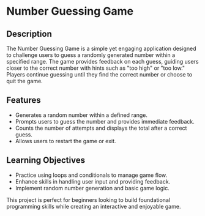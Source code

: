 # Number Guessing Game

## Description

The Number Guessing Game is a simple yet engaging application designed to challenge users to guess a randomly generated number within a specified range. The game provides feedback on each guess, guiding users closer to the correct number with hints such as "too high" or "too low." Players continue guessing until they find the correct number or choose to quit the game.

## Features

- Generates a random number within a defined range.
- Prompts users to guess the number and provides immediate feedback.
- Counts the number of attempts and displays the total after a correct guess.
- Allows users to restart the game or exit.

## Learning Objectives

- Practice using loops and conditionals to manage game flow.
- Enhance skills in handling user input and providing feedback.
- Implement random number generation and basic game logic.

This project is perfect for beginners looking to build foundational programming skills while creating an interactive and enjoyable game.
